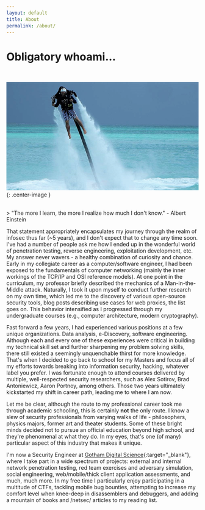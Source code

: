```yaml
---
layout: default
title: About
permalink: /about/
---
```


# [](#header-1)Obligatory whoami...

<br>

![me](/assets/images/me.jpg){: .center-image }

<br>
> "The more I learn, the more I realize how much I don't know." - Albert Einstein

That statement appropriately encapsulates my journey through the realm of infosec thus far (~5 years), and I don't expect that to change any time soon. I've had a number of people ask me how I ended up in the wonderful world of penetration testing, reverse engineering, exploitation development, etc. My answer never wavers - a healthy combination of curiosity and chance. Early in my collegiate career as a computer/software engineer, I had been exposed to the fundamentals of computer networking (mainly the inner workings of the TCP/IP and OSI reference models). At one point in the curriculum, my professor briefly described the mechanics of a Man-in-the-Middle attack. Naturally, I took it upon myself to conduct further research on my own time, which led me to the discovery of various open-source security tools, blog posts describing use cases for web proxies, the list goes on. This behavior intensified as I progressed through my undergraduate courses (e.g., computer architecture, modern cryptography).

Fast forward a few years, I had experienced various positions at a few unique organizations. Data analysis, e-Discovery, software engineering. Although each and every one of these experiences were critical in building my technical skill set and further sharpening my problem solving skills, there still existed a seemingly unquenchable thirst for more knowledge. That's when I decided to go back to school for my Masters and focus all of my efforts towards breaking into information security, hacking, whatever label you prefer. I was fortunate enough to attend courses delivered by multiple, well-respected security researchers, such as Alex Sotirov, Brad Antoniewicz, Aaron Portnoy, among others. Those two years ultimately kickstarted my shift in career path, leading me to where I am now.

Let me be clear, although the route to my professional career took me through academic schooling, this is certainly **not** the only route. I know a slew of security professionals from varying walks of life - philosophers, physics majors, former art and theater students. Some of these bright minds decided not to pursue an official education beyond high school, and they're phenomenal at what they do. In my eyes, that's one (of many) particular aspect of this industry that makes it unique. 

I'm now a Security Engineer at [Gotham Digital Science](https://www.gdssecurity.com){:target="_blank"}, where I take part in a wide spectrum of projects: external and internal network penetration testing, red team exercises and adversary simulation, social engineering, web/mobile/thick client application assessments, and much, much more. In my free time I particularly enjoy participating in a multitude of CTFs, tackling mobile bug bounties, attempting to increase my comfort level when knee-deep in disassemblers and debuggers, and adding a mountain of books and /netsec/ articles to my reading list.  
